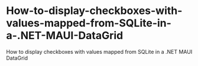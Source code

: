 # How-to-display-checkboxes-with-values-mapped-from-SQLite-in-a-.NET-MAUI-DataGrid
How to display checkboxes with values mapped from SQLite in a .NET MAUI DataGrid
